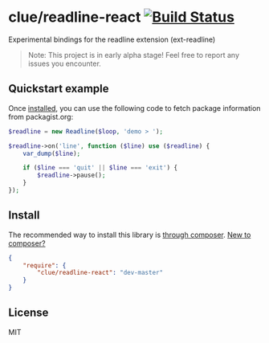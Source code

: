 # clue/readline-react [![Build Status](https://travis-ci.org/clue/php-readline-react.svg?branch=master)](https://travis-ci.org/clue/php-readline-react)

Experimental bindings for the readline extension (ext-readline)

> Note: This project is in early alpha stage! Feel free to report any issues you encounter.

## Quickstart example

Once [installed](#install), you can use the following code to fetch package
information from packagist.org:

```php
$readline = new Readline($loop, 'demo > ');

$readline->on('line', function ($line) use ($readline) {
    var_dump($line);

    if ($line === 'quit' || $line === 'exit') {
        $readline->pause();
    }
});
```

## Install

The recommended way to install this library is [through composer](packagist://getcomposer.org).
[New to composer?](packagist://getcomposer.org/doc/00-intro.md)

```JSON
{
    "require": {
        "clue/readline-react": "dev-master"
    }
}
```

## License

MIT

